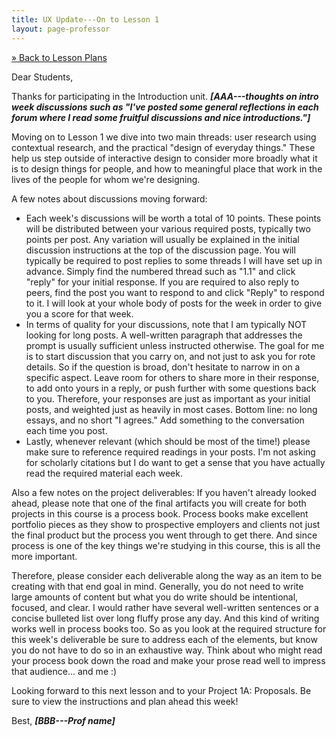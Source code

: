 ```yaml
---
title: UX Update---On to Lesson 1
layout: page-professor
---
```

[&raquo; Back to Lesson Plans](/lesson-plans/)

Dear Students,

Thanks for participating in the Introduction unit. ***[AAA---thoughts on intro week discussions such as "I've posted some general reflections in each forum where I read some fruitful discussions and nice introductions."]***

Moving on to Lesson 1 we dive into two main threads: user research using contextual research, and the practical "design of everyday things." These help us step outside of interactive design to consider more broadly what it is to design things for people, and how to meaningful place that work in the lives of the people for whom we're designing.

A few notes about discussions moving forward:

* Each week's discussions will be worth a total of 10 points. These points will be distributed between your various required posts, typically two points per post. Any variation will usually be explained in the initial discussion instructions at the top of the discussion page. You will typically be required to post replies to some threads I will have set up in advance. Simply find the numbered thread such as "1.1" and click "reply" for your initial response. If you are required to also reply to peers, find the post you want to respond to and click "Reply" to respond to it. I will look at your whole body of posts for the week in order to give you a score for that week.
* In terms of quality for your discussions, note that I am typically NOT looking for long posts. A well-written paragraph that addresses the prompt is usually sufficient unless instructed otherwise. The goal for me is to start discussion that you carry on, and not just to ask you for rote details. So if the question is broad, don't hesitate to narrow in on a specific aspect. Leave room for others to share more in their response, to add onto yours in a reply, or push further with some questions back to you. Therefore, your responses are just as important as your initial posts, and weighted just as heavily in most cases. Bottom line: no long essays, and no short "I agrees." Add something to the conversation each time you post.
* Lastly, whenever relevant (which should be most of the time!) please make sure to reference required readings in your posts. I'm not asking for scholarly citations but I do want to get a sense that you have actually read the required material each week.

Also a few notes on the project deliverables: If you haven't already looked ahead, please note that one of the final artifacts you will create for both projects in this course is a process book. Process books make excellent portfolio pieces as they show to prospective employers and clients not just the final product but the process you went through to get there. And since process is one of the key things we're studying in this course, this is all the more important.

Therefore, please consider each deliverable along the way as an item to be creating with that end goal in mind. Generally, you do not need to write large amounts of content but what you do write should be intentional, focused, and clear. I would rather have several well-written sentences or a concise bulleted list over long fluffy prose any day. And this kind of writing works well in process books too. So as you look at the required structure for this week's deliverable be sure to address each of the elements, but know you do not have to do so in an exhaustive way. Think about who might read your process book down the road and make your prose read well to impress that audience... and me :)

Looking forward to this next lesson and to your Project 1A: Proposals. Be sure to view the instructions and plan ahead this week!

Best,
***[BBB---Prof name]***
